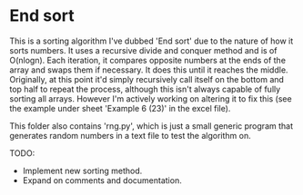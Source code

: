 # End sort
This is a sorting algorithm I've dubbed 'End sort' due to the nature of how it sorts numbers. It uses a recursive divide and conquer method and is of O(nlogn). Each iteration, it compares opposite numbers at the ends of the array and swaps them if necessary. It does this until it reaches the middle. Originally, at this point it'd simply recursively call itself on the bottom and top half to repeat the process, although this isn't always capable of fully sorting all arrays. However I'm actively working on altering it to fix this (see the example under sheet 'Example 6 (23)' in the excel file).

This folder also contains 'rng.py', which is just a small generic program that generates random numbers in a text file to test the algorithm on.

TODO:
- Implement new sorting method.
- Expand on comments and documentation.